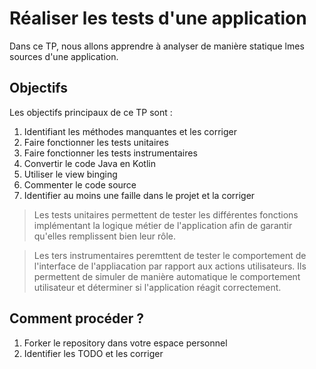 # Réaliser les tests d'une application 
Dans ce TP, nous allons apprendre à analyser de manière statique lmes sources d'une application. 

## Objectifs
Les objectifs principaux de ce TP sont : 
1. Identifiant les méthodes manquantes et les corriger 
2. Faire fonctionner les tests unitaires 
3. Faire fonctionner les tests instrumentaires 
4. Convertir le code Java en Kotlin
5. Utiliser le view binging
6. Commenter le code source
7. Identifier au moins une faille dans le projet et la corriger

> Les tests unitaires permettent de tester les différentes fonctions implémentant la logique métier de l'application afin de garantir qu'elles remplissent bien leur rôle.

> Les ters instrumentaires peremttent de tester le comportement de l'interface de l'appliacation par rapport aux actions utilisateurs. Ils permettent de simuler de manière automatique le comportement utilisateur et déterminer si l'application réagit correctement. 

## Comment procéder ?
1. Forker le repository dans votre espace personnel
2. Identifier les TODO et les corriger
